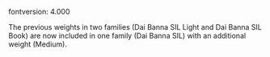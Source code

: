fontversion: 4.000

The previous weights in two families (Dai Banna SIL Light and Dai Banna SIL Book) are now included in one family (Dai Banna SIL) with an additional weight (Medium).
